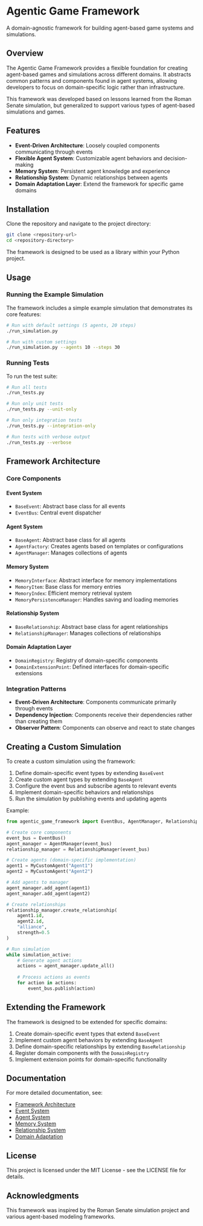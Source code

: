 # Agentic Game Framework

A domain-agnostic framework for building agent-based game systems and simulations.

## Overview

The Agentic Game Framework provides a flexible foundation for creating agent-based games and simulations across different domains. It abstracts common patterns and components found in agent systems, allowing developers to focus on domain-specific logic rather than infrastructure.

This framework was developed based on lessons learned from the Roman Senate simulation, but generalized to support various types of agent-based simulations and games.

## Features

- **Event-Driven Architecture**: Loosely coupled components communicating through events
- **Flexible Agent System**: Customizable agent behaviors and decision-making
- **Memory System**: Persistent agent knowledge and experience
- **Relationship System**: Dynamic relationships between agents
- **Domain Adaptation Layer**: Extend the framework for specific game domains

## Installation

Clone the repository and navigate to the project directory:

```bash
git clone <repository-url>
cd <repository-directory>
```

The framework is designed to be used as a library within your Python project.

## Usage

### Running the Example Simulation

The framework includes a simple example simulation that demonstrates its core features:

```bash
# Run with default settings (5 agents, 20 steps)
./run_simulation.py

# Run with custom settings
./run_simulation.py --agents 10 --steps 30
```

### Running Tests

To run the test suite:

```bash
# Run all tests
./run_tests.py

# Run only unit tests
./run_tests.py --unit-only

# Run only integration tests
./run_tests.py --integration-only

# Run tests with verbose output
./run_tests.py --verbose
```

## Framework Architecture

### Core Components

#### Event System
- `BaseEvent`: Abstract base class for all events
- `EventBus`: Central event dispatcher

#### Agent System
- `BaseAgent`: Abstract base class for all agents
- `AgentFactory`: Creates agents based on templates or configurations
- `AgentManager`: Manages collections of agents

#### Memory System
- `MemoryInterface`: Abstract interface for memory implementations
- `MemoryItem`: Base class for memory entries
- `MemoryIndex`: Efficient memory retrieval system
- `MemoryPersistenceManager`: Handles saving and loading memories

#### Relationship System
- `BaseRelationship`: Abstract base class for agent relationships
- `RelationshipManager`: Manages collections of relationships

#### Domain Adaptation Layer
- `DomainRegistry`: Registry of domain-specific components
- `DomainExtensionPoint`: Defined interfaces for domain-specific extensions

### Integration Patterns

- **Event-Driven Architecture**: Components communicate primarily through events
- **Dependency Injection**: Components receive their dependencies rather than creating them
- **Observer Pattern**: Components can observe and react to state changes

## Creating a Custom Simulation

To create a custom simulation using the framework:

1. Define domain-specific event types by extending `BaseEvent`
2. Create custom agent types by extending `BaseAgent`
3. Configure the event bus and subscribe agents to relevant events
4. Implement domain-specific behaviors and relationships
5. Run the simulation by publishing events and updating agents

Example:

```python
from agentic_game_framework import EventBus, AgentManager, RelationshipManager

# Create core components
event_bus = EventBus()
agent_manager = AgentManager(event_bus)
relationship_manager = RelationshipManager(event_bus)

# Create agents (domain-specific implementation)
agent1 = MyCustomAgent("Agent1")
agent2 = MyCustomAgent("Agent2")

# Add agents to manager
agent_manager.add_agent(agent1)
agent_manager.add_agent(agent2)

# Create relationships
relationship_manager.create_relationship(
    agent1.id, 
    agent2.id, 
    "alliance", 
    strength=0.5
)

# Run simulation
while simulation_active:
    # Generate agent actions
    actions = agent_manager.update_all()
    
    # Process actions as events
    for action in actions:
        event_bus.publish(action)
```

## Extending the Framework

The framework is designed to be extended for specific domains:

1. Create domain-specific event types that extend `BaseEvent`
2. Implement custom agent behaviors by extending `BaseAgent`
3. Define domain-specific relationships by extending `BaseRelationship`
4. Register domain components with the `DomainRegistry`
5. Implement extension points for domain-specific functionality

## Documentation

For more detailed documentation, see:

- [Framework Architecture](src/agentic_game_framework/README.md)
- [Event System](src/agentic_game_framework/events/README.md)
- [Agent System](src/agentic_game_framework/agents/README.md)
- [Memory System](src/agentic_game_framework/memory/README.md)
- [Relationship System](src/agentic_game_framework/relationships/README.md)
- [Domain Adaptation](src/agentic_game_framework/domains/README.md)

## License

This project is licensed under the MIT License - see the LICENSE file for details.

## Acknowledgments

This framework was inspired by the Roman Senate simulation project and various agent-based modeling frameworks.